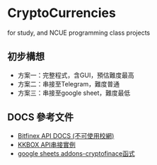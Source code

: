# CryptoCurrencies
for study, and NCUE programming class projects
## 初步構想
* 方案一：完整程式，含GUI，預估難度最高
* 方案二：串接至Telegram，難度普通
* 方案三：串接至google sheet，難度最低

## DOCS 參考文件
* [Bitfinex API DOCS (不可使用校網)]("https://docs.bitfinex.com/docs")
* [KKBOX API串接實例](https://www.learncodewithmike.com/2020/02/python-kkbox-open-api.html)
* [google sheets addons-cryptofinace函式](https://cryptofinance.ai)